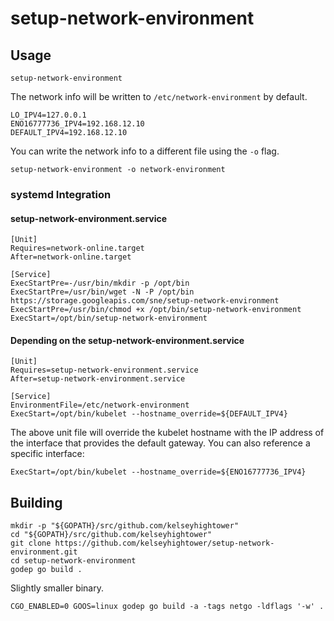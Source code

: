 # setup-network-environment

## Usage

```
setup-network-environment
```

The network info will be written to `/etc/network-environment` by default.

```
LO_IPV4=127.0.0.1
ENO16777736_IPV4=192.168.12.10
DEFAULT_IPV4=192.168.12.10
```

You can write the network info to a different file using the `-o` flag.

```
setup-network-environment -o network-environment
```

### systemd Integration


#### setup-network-environment.service

```
[Unit]
Requires=network-online.target
After=network-online.target

[Service]
ExecStartPre=-/usr/bin/mkdir -p /opt/bin
ExecStartPre=/usr/bin/wget -N -P /opt/bin https://storage.googleapis.com/sne/setup-network-environment
ExecStartPre=/usr/bin/chmod +x /opt/bin/setup-network-environment
ExecStart=/opt/bin/setup-network-environment
```

#### Depending on the setup-network-environment.service

```
[Unit]
Requires=setup-network-environment.service
After=setup-network-environment.service

[Service]
EnvironmentFile=/etc/network-environment
ExecStart=/opt/bin/kubelet --hostname_override=${DEFAULT_IPV4}
```

The above unit file will override the kubelet hostname with the IP address of the interface that provides the default gateway. You can also reference a specific interface:

```
ExecStart=/opt/bin/kubelet --hostname_override=${ENO16777736_IPV4}
```

## Building

```
mkdir -p "${GOPATH}/src/github.com/kelseyhightower"
cd "${GOPATH}/src/github.com/kelseyhightower"
git clone https://github.com/kelseyhightower/setup-network-environment.git
cd setup-network-environment
godep go build .
```

Slightly smaller binary.

```
CGO_ENABLED=0 GOOS=linux godep go build -a -tags netgo -ldflags '-w' .
```

